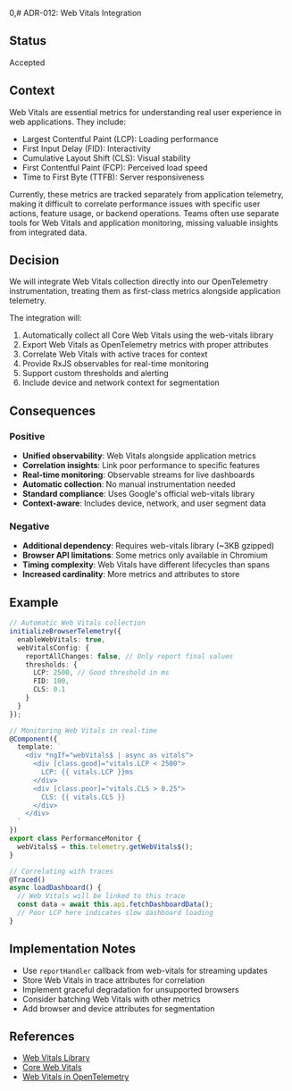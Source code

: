 0,# ADR-012: Web Vitals Integration

## Status
Accepted

## Context
Web Vitals are essential metrics for understanding real user experience in web applications. They include:
- Largest Contentful Paint (LCP): Loading performance
- First Input Delay (FID): Interactivity
- Cumulative Layout Shift (CLS): Visual stability
- First Contentful Paint (FCP): Perceived load speed
- Time to First Byte (TTFB): Server responsiveness

Currently, these metrics are tracked separately from application telemetry, making it difficult to correlate performance issues with specific user actions, feature usage, or backend operations. Teams often use separate tools for Web Vitals and application monitoring, missing valuable insights from integrated data.

## Decision
We will integrate Web Vitals collection directly into our OpenTelemetry instrumentation, treating them as first-class metrics alongside application telemetry.

The integration will:
1. Automatically collect all Core Web Vitals using the web-vitals library
2. Export Web Vitals as OpenTelemetry metrics with proper attributes
3. Correlate Web Vitals with active traces for context
4. Provide RxJS observables for real-time monitoring
5. Support custom thresholds and alerting
6. Include device and network context for segmentation

## Consequences

### Positive
- **Unified observability**: Web Vitals alongside application metrics
- **Correlation insights**: Link poor performance to specific features
- **Real-time monitoring**: Observable streams for live dashboards
- **Automatic collection**: No manual instrumentation needed
- **Standard compliance**: Uses Google's official web-vitals library
- **Context-aware**: Includes device, network, and user segment data

### Negative
- **Additional dependency**: Requires web-vitals library (~3KB gzipped)
- **Browser API limitations**: Some metrics only available in Chromium
- **Timing complexity**: Web Vitals have different lifecycles than spans
- **Increased cardinality**: More metrics and attributes to store

## Example
```typescript
// Automatic Web Vitals collection
initializeBrowserTelemetry({
  enableWebVitals: true,
  webVitalsConfig: {
    reportAllChanges: false, // Only report final values
    thresholds: {
      LCP: 2500, // Good threshold in ms
      FID: 100,
      CLS: 0.1
    }
  }
});

// Monitoring Web Vitals in real-time
@Component({
  template: `
    <div *ngIf="webVitals$ | async as vitals">
      <div [class.good]="vitals.LCP < 2500">
        LCP: {{ vitals.LCP }}ms
      </div>
      <div [class.poor]="vitals.CLS > 0.25">
        CLS: {{ vitals.CLS }}
      </div>
    </div>
  `
})
export class PerformanceMonitor {
  webVitals$ = this.telemetry.getWebVitals$();
}

// Correlating with traces
@Traced()
async loadDashboard() {
  // Web Vitals will be linked to this trace
  const data = await this.api.fetchDashboardData();
  // Poor LCP here indicates slow dashboard loading
}
```

## Implementation Notes
- Use `reportHandler` callback from web-vitals for streaming updates
- Store Web Vitals in trace attributes for correlation
- Implement graceful degradation for unsupported browsers
- Consider batching Web Vitals with other metrics
- Add browser and device attributes for segmentation

## References
- [Web Vitals Library](https://github.com/GoogleChrome/web-vitals)
- [Core Web Vitals](https://web.dev/vitals/)
- [Web Vitals in OpenTelemetry](https://opentelemetry.io/docs/demo/services/frontend/)